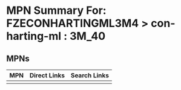 



# MPN Summary For: FZECONHARTINGML3M4 > con-harting-ml : 3M_40

## MPNs
  

|MPN|Direct Links|Search Links|
| :--- | :--- | :--- |
||||

